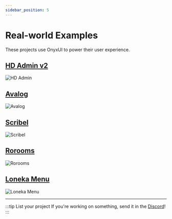```yaml
---
sidebar_position: 5
---
```


# Real-world Examples

These projects use OnyxUI to power their user experience.

## [HD Admin v2](https://create.roblox.com/store/asset/857927023/HD-Admin)

![HD Admin](/examples/hdAdmin.png)

## [Avalog](https://github.com/imavafe/avalog)

![Avalog](/examples/avalog.png)

## [Scribel](https://www.roblox.com/games/18609236852)

![Scribel](/examples/scribel.png)

## [Rorooms](https://rorooms.com)

![Rorooms](/examples/rorooms.png)

## [Loneka Menu](https://www.roblox.com/groups/15494708)

![Loneka Menu](/examples/lonekaMenu.png)

---

:::tip List your project
If you're working on something, send it in the [Discord](https://loneka.com/suite/discord)!
:::